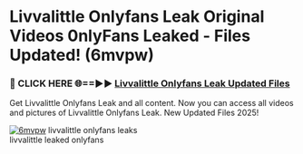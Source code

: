 # Livvalittle Onlyfans Leak Original Videos 0nlyFans Leaked - Files Updated! (6mvpw)

<h3>🔴 CLICK HERE 🌐==►► <a href="https://best4dudes.click/HH4t6V" rel="nofollow">Livvalittle Onlyfans Leak Updated Files</a></h3>

Get Livvalittle Onlyfans Leak and all content. Now you can access all videos and pictures of Livvalittle Onlyfans Leak. New Updated Files 2025!

[![6mvpw](https://github.com/user-attachments/assets/8c521d6e-e6e3-4a75-9320-d58ab9d79d5b)](https://best4dudes.click/HH4t6V)
livvalittle onlyfans leaks<br>
livvalittle leaked onlyfans